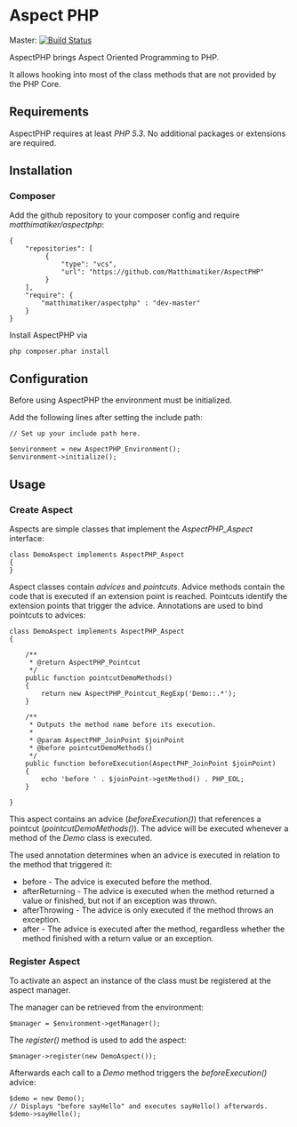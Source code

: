 # Aspect PHP #

Master: [![Build Status](https://secure.travis-ci.org/Matthimatiker/AspectPHP.png?branch=master)](http://travis-ci.org/Matthimatiker/AspectPHP)

AspectPHP brings Aspect Oriented Programming to PHP. 

It allows hooking into most of the class methods that are not 
provided by the PHP Core.

## Requirements ##

AspectPHP requires at least *PHP 5.3*. No additional packages or 
extensions are required.

## Installation ##

### Composer ###

Add the github repository to your composer config and require
*matthimatiker/aspectphp*:

    {
        "repositories": [
             {
                 "type": "vcs",
                 "url": "https://github.com/Matthimatiker/AspectPHP"
             }
        ],
        "require": {
            "matthimatiker/aspectphp" : "dev-master"
        }
    }
    
Install AspectPHP via 

    php composer.phar install

## Configuration ##

Before using AspectPHP the environment must be initialized.

Add the following lines after setting the include path:

    // Set up your include path here.
    
    $environment = new AspectPHP_Environment();
    $environment->initialize();

## Usage ##

### Create Aspect ###

Aspects are simple classes that implement the *AspectPHP_Aspect* 
interface:

    class DemoAspect implements AspectPHP_Aspect
    {
    }
    
Aspect classes contain *advices* and *pointcuts*. Advice methods contain 
the code that is executed if an extension point is reached. Pointcuts 
identify the extension points that trigger the advice. Annotations are 
used to bind pointcuts to advices:

    class DemoAspect implements AspectPHP_Aspect
    {
        
        /**
         * @return AspectPHP_Pointcut
         */
        public function pointcutDemoMethods()
        {
            return new AspectPHP_Pointcut_RegExp('Demo::.*');
        }
        
        /**
         * Outputs the method name before its execution.
         *
         * @param AspectPHP_JoinPoint $joinPoint
         * @before pointcutDemoMethods()
         */
        public function beforeExecution(AspectPHP_JoinPoint $joinPoint)
        {
            echo 'before ' . $joinPoint->getMethod() . PHP_EOL;
        }
        
    }
    
This aspect contains an advice (*beforeExecution()*) that references 
a pointcut (*pointcutDemoMethods()*). The advice will be executed 
whenever a method of the *Demo* class is executed.

The used annotation determines when an advice is executed in relation
to the method that triggered it:

* before         - The advice is executed before the method.
* afterReturning - The advice is executed when the method returned a 
                   value or finished, but not if an exception was
                   thrown.
* afterThrowing  - The advice is only executed if the method throws
                   an exception.
* after          - The advice is executed after the method, regardless 
                   whether the method finished with a return value
                   or an exception.

### Register Aspect ###

To activate an aspect an instance of the class must be registered at the 
aspect manager.

The manager can be retrieved from the environment:

    $manager = $environment->getManager();
    
The *register()* method is used to add the aspect:

    $manager->register(new DemoAspect());
    
Afterwards each call to a *Demo* method triggers the *beforeExecution()*
advice:

    $demo = new Demo();
    // Displays "before sayHello" and executes sayHello() afterwards.
    $demo->sayHello();
